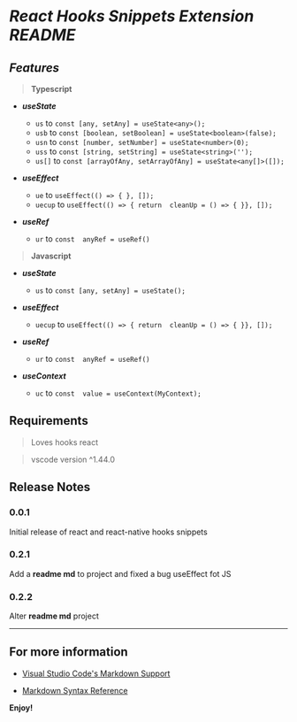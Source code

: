# *React Hooks Snippets Extension README*
## *Features*

> **Typescript**

* ***useState***
   - `us`  to `const [any, setAny] = useState<any>();`
   - `usb` to `const [boolean, setBoolean] = useState<boolean>(false);`
   - `usn` to `const [number, setNumber] = useState<number>(0);`
   - `uss` to `const [string, setString] = useState<string>('');`
   - `us[]` to `const [arrayOfAny, setArrayOfAny] = useState<any[]>([]);`

* ***useEffect***
   - `ue` to `useEffect(() => { }, []);`
   - `uecup` to `useEffect(() => { return  cleanUp = () => { }}, []);` 

* ***useRef***
   - `ur` to `const  anyRef = useRef()`


> **Javascript**

* ***useState***
   - `us`  to `const [any, setAny] = useState();`

* ***useEffect***
   - `uecup` to `useEffect(() => { return  cleanUp = () => { }}, []);` 

* ***useRef***
   - `ur` to `const  anyRef = useRef()`

* ***useContext***
   - `uc` to `const  value = useContext(MyContext);`

## Requirements

> Loves hooks react

> vscode version ^1.44.0

## Release Notes

### 0.0.1

Initial release of react and react-native hooks snippets

### 0.2.1
Add a **readme md** to project and fixed a bug useEffect fot JS
  
### 0.2.2
Alter **readme md** project

-----------------------------------------------------------------------------------------------------------
## For more information

*  [Visual Studio Code's Markdown Support](http://code.visualstudio.com/docs/languages/markdown)

*  [Markdown Syntax Reference](https://help.github.com/articles/markdown-basics/)

**Enjoy!**